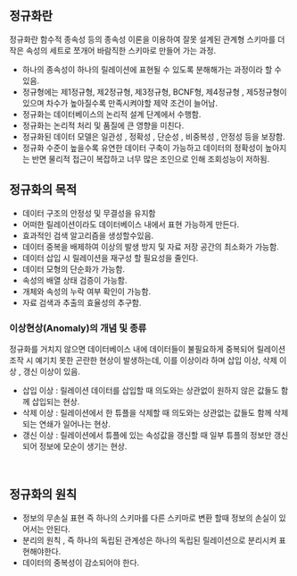 ## 정규화란
정규화란 함수적 종속성 등의 종속성 이론을 이용하여 잘못 설계된 관계형 스키마를 더 작은 속성의 세트로 쪼개어 바람직한 스키마로 만들어 가는 과정.
- 하나의 종속성이 하나의 릴레이션에 표현될 수 있도록 분해해가는 과정이라 할 수 있음.
- 정규형에는 제1정규형, 제2정규형, 제3정규형, BCNF형, 제4정규형 , 제5정규형이 있으며
  차수가 높아질수록 만족시켜야할 제약 조건이 늘어남.
- 정규화는 데이터베이스의 논리적 설계 단계에서 수행함.
- 정규화는 논리적 처리 및 품질에 큰 영향을 미친다.
- 정규화된 데이터 모델은 일관성 , 정확성 , 단순성 , 비중복성 , 안정성 등을 보장함.
- 정규화 수준이 높을수록 유연한 데이터 구축이 가능하고 데이터의 정확성이 높아지는 반면
  물리적 접근이 복잡하고 너무 많은 조인으로 인해 조회성능이 저하됨. 


## 정규화의 목적
- 데이터 구조의 안정성 및 무결성을 유지함
- 어떠한 릴레이션이라도 데이터베이스 내에서 표현 가능하게 만든다.
- 효과적인 검색 알고리즘을 생성할수있음.
- 데이터 중복을 배제하여 이상의 발생 방지 및 자료 저장 공간의 최소화가 가능함.
- 데이터 삽입 시 릴레이션을 재구성 할 필요성을 줄인다.
- 데이터 모형의 단순화가 가능함.
- 속성의 배열 상태 검증이 가능함.
- 개체와 속성의 누락 여부 확인이 가능함.
- 자료 검색과 추출의 효율성의 추구함.

### 이상현상(Anomaly)의 개념 및 종류
정규화를 거치지 않으면 데이터베이스 내에 데이터들이 불필요하게 중복되어 릴레이션 조작 시 예기치 못한 곤란한 현상이 발생하는데, 이를 이상이라 하며 삽입 이상, 삭제 이상 , 갱신 이상이 있음.

- 삽입 이상 : 릴레이션 데이터를 삽입할 때 의도와는 상관없이 원하지 않은 값들도 함께 삽입되는 현상.
- 삭제 이상 : 릴레이션에서 한 튜플을 삭제할 때 의도와는 상관없는 값들도 함께 삭제되는 연쇄가 일어나는 현상.
- 갱신 이상 : 릴레이션에서 튜플에 있는 속성값을 갱신할 때 일부 튜플의 정보만 갱신되어 정보에 모순이 생기는 현상.

<br>

## 정규화의 원칙
- 정보의 무손실 표현 즉 하나의 스키마를 다른 스키마로 변환 할때 정보의 손실이 있어서는 안된다.
- 분리의 원칙 , 즉 하나의 독립된 관계성은 하나의 독립된 릴레이션으로 분리시켜 표현해야한다.
- 데이터의 중복성이 감소되어야 한다.





